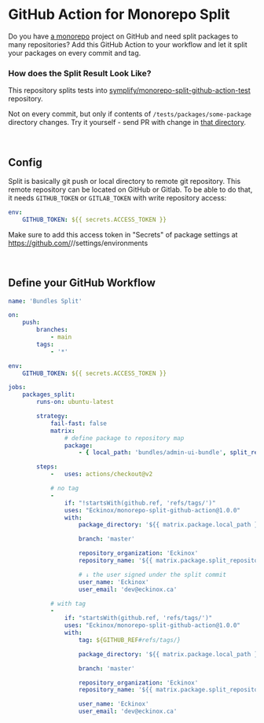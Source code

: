 # GitHub Action for Monorepo Split

Do you have [a monorepo](https://tomasvotruba.com/cluster/monorepo-from-zero-to-hero/) project on GitHub and need split packages to many repositories? Add this GitHub Action to your workflow and let it split your packages on every commit and tag.

### How does the Split Result Look Like?

This repository splits tests into [symplify/monorepo-split-github-action-test](https://github.com/symplify/monorepo-split-github-action-test) repository.

Not on every commit, but only if contents of `/tests/packages/some-package` directory changes.
Try it yourself - send PR with change in [that directory](/tests/packages/some-package).

<br>

## Config

Split is basically git push or local directory to remote git repository. This remote repository can be located on GitHub or Gitlab. To be able to do that, it needs `GITHUB_TOKEN` or `GITLAB_TOKEN` with write repository access:

```yaml
env:
    GITHUB_TOKEN: ${{ secrets.ACCESS_TOKEN }}
```

Make sure to add this access token in "Secrets" of package settings at https://github.com/<organization>/<package>/settings/environments

<br>

## Define your GitHub Workflow

```yaml
name: 'Bundles Split'

on:
    push:
        branches:
            - main
        tags:
            - '*'

env:
    GITHUB_TOKEN: ${{ secrets.ACCESS_TOKEN }}

jobs:
    packages_split:
        runs-on: ubuntu-latest

        strategy:
            fail-fast: false
            matrix:
                # define package to repository map
                package:
                    - { local_path: 'bundles/admin-ui-bundle', split_repository: 'admin-ui-bundle' }

        steps:
            -   uses: actions/checkout@v2

            # no tag
            -
                if: "!startsWith(github.ref, 'refs/tags/')"
                uses: "Eckinox/monorepo-split-github-action@1.0.0"
                with:
                    package_directory: '${{ matrix.package.local_path }}'

                    branch: 'master'

                    repository_organization: 'Eckinox'
                    repository_name: '${{ matrix.package.split_repository }}'

                    # ↓ the user signed under the split commit
                    user_name: 'Eckinox'
                    user_email: 'dev@eckinox.ca'

            # with tag
            -
                if: "startsWith(github.ref, 'refs/tags/')"
                uses: "Eckinox/monorepo-split-github-action@1.0.0"
                with:
                    tag: ${GITHUB_REF#refs/tags/}

                    package_directory: '${{ matrix.package.local_path }}'

                    branch: 'master'

                    repository_organization: 'Eckinox'
                    repository_name: '${{ matrix.package.split_repository }}'

                    user_name: 'Eckinox'
                    user_email: 'dev@eckinox.ca'
```
